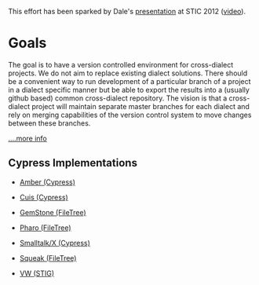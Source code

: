 This effort has been sparked by Dale's [presentation](http://portal.sliderocket.com/vmware/STIC-2012-Practical-Git-for-Smalltalk)
at STIC 2012 ([video](http://www.stic.st/conferences/stic12/stic12-abstracts/practical-git-for-smalltalk/)).

# Goals

The goal is to have a version controlled environment for cross-dialect projects. 
We do not aim to replace existing dialect solutions. There should be a convenient 
way to run development of a particular branch of a project in a dialect specific 
manner but be able to export the results into a (usually github based) common cross-dialect 
repository. The vision is that a cross-dialect project will maintain separate master 
branches for each dialect and rely on merging capabilities of the version control system to 
move changes between these branches.

[....more info](https://github.com/CampSmalltalk/Cypress/wiki)

## Cypress Implementations

* [Amber (Cypress)](https://github.com/CampSmalltalk/amber-cypress)

* [Cuis (Cypress)](https://github.com/CampSmalltalk/cuis-cypress)

* [GemStone (FileTree)](https://github.com/dalehenrich/filetree)

* [Pharo (FileTree)](https://github.com/dalehenrich/filetree)

* [Smalltalk/X (Cypress)](https://swing.fit.cvut.cz/projects/stx-goodies/browser/stx.goodies.cypress/trunk)

* [Squeak (FileTree)](https://github.com/dalehenrich/filetree)

* [VW (STIG)](https://github.com/CampSmalltalk/STIG)
